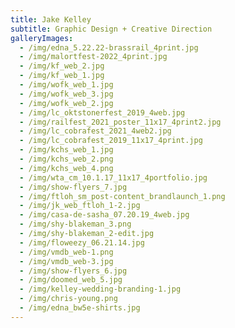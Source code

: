 ```yaml
---
title: Jake Kelley
subtitle: Graphic Design + Creative Direction
galleryImages:
  - /img/edna_5.22.22-brassrail_4print.jpg
  - /img/malortfest-2022_4print.jpg
  - /img/kf_web_2.jpg
  - /img/kf_web_1.jpg
  - /img/wofk_web_1.jpg
  - /img/wofk_web_3.jpg
  - /img/wofk_web_2.jpg
  - /img/lc_oktstonerfest_2019_4web.jpg
  - /img/railfest_2021_poster_11x17_4print2.jpg
  - /img/lc_cobrafest_2021_4web2.jpg
  - /img/lc_cobrafest_2019_11x17_4print.jpg
  - /img/kchs_web_1.jpg
  - /img/kchs_web_2.png
  - /img/kchs_web_4.png
  - /img/wta_cm_10.1.17_11x17_4portfolio.jpg
  - /img/show-flyers_7.jpg
  - /img/ftloh_sm_post-content_brandlaunch_1.png
  - /img/jk_web_ftloh_1-2.jpg
  - /img/casa-de-sasha_07.20.19_4web.jpg
  - /img/shy-blakeman_3.png
  - /img/shy-blakeman_2-edit.jpg
  - /img/floweezy_06.21.14.jpg
  - /img/vmdb_web-1.png
  - /img/vmdb_web-3.jpg
  - /img/show-flyers_6.jpg
  - /img/doomed_web_5.jpg
  - /img/kelley-wedding-branding-1.jpg
  - /img/chris-young.png
  - /img/edna_bw5e-shirts.jpg
---
```


